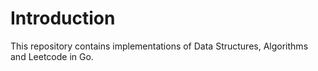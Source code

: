# Introduction

This repository contains implementations of Data Structures, Algorithms and Leetcode in Go.
